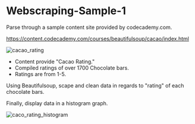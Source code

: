 # Webscraping-Sample-1

Parse through a sample content site provided by codecademy.com.

https://content.codecademy.com/courses/beautifulsoup/cacao/index.html

![cacao_rating](https://user-images.githubusercontent.com/46969960/115655595-71c85980-a2e8-11eb-82a8-d2c2a434d0e9.png)

* Content provide "Cacao Rating."
* Compiled ratings of over 1700 Chocolate bars.
* Ratings are from 1-5.

Using Beautifulsoup, scape and clean data in regards to "rating" of each chocolate bars.


Finally, display data in a histogram graph.


![caco_rating_histogram](https://user-images.githubusercontent.com/46969960/115656704-83126580-a2ea-11eb-944f-9b0f39ce4b29.png)

